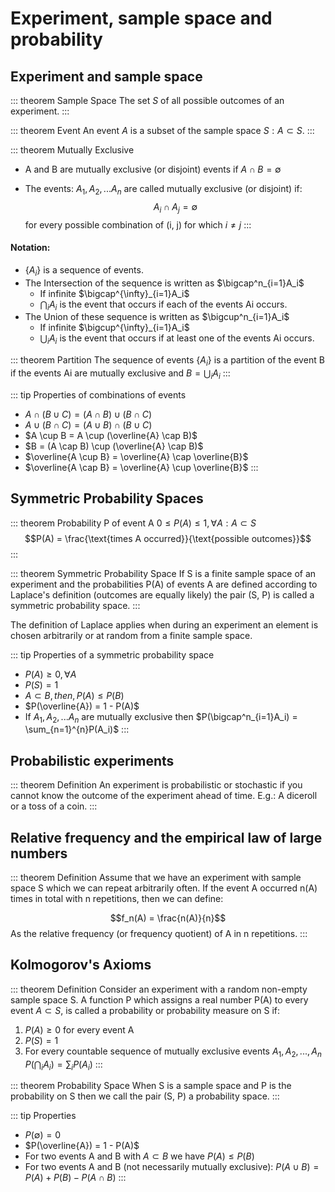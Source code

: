 # Experiment, sample space and probability

## Experiment and sample space

::: theorem Sample Space
The set $S$ of all possible outcomes of an experiment.
:::

::: theorem Event
An event $A$ is a subset of the sample space $S: A \subset S$.
:::

::: theorem Mutually Exclusive

- A and B are mutually exclusive (or disjoint) events if $A \cap B = \emptyset$

- The events: $A_1, A_2,...A_n$ are called mutually exclusive (or disjoint) if:
  $$A_i \cap A_j = \emptyset$$
  for every possible combination of (i, j)
  for which $i \neq j$
  :::

#### Notation:

- $\{A_i\}$ is a sequence of events.
- The Intersection of the sequence is written as $\bigcap^n_{i=1}A_i$
  - If infinite $\bigcap^{\infty}_{i=1}A_i$
  - $\bigcap_i A_i$ is the event that occurs if each of the events Ai occurs.
- The Union of these sequence is written as $\bigcup^n_{i=1}A_i$
  - If infinite $\bigcup^{\infty}_{i=1}A_i$
  - $\bigcup_i A_i$ is the event that occurs if at least one of the events Ai occurs.

::: theorem Partition
The sequence of events $\{A_i\}$ is a partition of the event B if the events Ai are mutually exclusive and $B = \bigcup_iA_i$
:::

::: tip Properties of combinations of events

- $A \cap (B \cup C) = (A \cap B) \cup (B \cap C)$
- $A \cup (B \cap C) = (A \cup B) \cap (B \cup C)$
- $A \cup B = A \cup (\overline{A} \cap B)$
- $B = (A \cap B) \cup (\overline{A} \cap B)$
- $\overline{A \cup B} = \overline{A} \cap \overline{B}$
- $\overline{A \cap B} = \overline{A} \cup \overline{B}$
  :::

## Symmetric Probability Spaces

::: theorem Probability P of event A
$0 \leq P(A) \leq 1,  \forall A: A \subset S$
$$P(A) = \frac{\text{times A occurred}}{\text{possible outcomes}}$$
:::

::: theorem Symmetric Probability Space
If S is a finite sample space of an experiment and the probabilities P(A) of events A are defined according to Laplace's definition (outcomes are equally likely) the pair (S, P) is called a symmetric probability space.
:::

The definition of Laplace applies when during
an experiment an element is chosen arbitrarily or at random from a finite sample space.

::: tip Properties of a symmetric probability space

- $P(A) \geq 0, \forall A$
- $P(S) = 1$
- $A \subset B, then, P(A) \leq P(B)$
- $P(\overline{A}) = 1 - P(A)$
- If $A_1, A_2, ... A_n$ are mutually exclusive then $P(\bigcap^n_{i=1}A_i) = \sum_{n=1}^{n}P(A_i)$
  :::

## Probabilistic experiments

::: theorem Definition
An experiment is probabilistic or stochastic if you cannot know the outcome of the experiment ahead of time. E.g.: A diceroll or a toss of a coin.
:::

## Relative frequency and the empirical law of large numbers

::: theorem Definition
Assume that we have an experiment with sample
space S which we can repeat arbitrarily often.
If the event A occurred n(A) times in total with n repetitions, then we can define:

$$f_n(A) = \frac{n(A)}{n}$$
As the relative frequency (or frequency quotient) of A in n repetitions.
:::

## Kolmogorov's Axioms

::: theorem Definition
Consider an experiment with a random non-empty sample space S. A function P which assigns a real number P(A) to every event $A \subset S$,
is called a probability or probability measure on S if:

1. $P(A) \geq 0$ for every event A
2. $P(S) = 1$
3. For every countable sequence of mutually exclusive events $A_1, A_2,...,A_n \, P(\bigcap_i A_i) = \sum_i P(A_i)$
   :::

::: theorem Probability Space
When S is a sample space and P is the probability on S then we call the pair (S, P) a probability space.
:::

::: tip Properties

- $P(\emptyset) = 0$
- $P(\overline{A}) = 1 - P(A)$
- For two events A and B with $A \subset B$ we have $P(A) \leq P(B)$
- For two events A and B (not necessarily mutually exclusive): $P(A \cup B) = P(A) + P(B) - P(A \cap B)$
  :::


